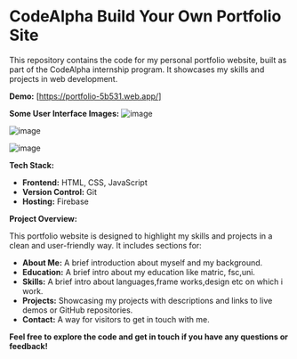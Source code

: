 # CodeAlpha Build Your Own Portfolio Site

This repository contains the code for my personal portfolio website, built as part of the CodeAlpha internship program. It showcases my skills and projects in web development.

**Demo:** [https://portfolio-5b531.web.app/]

**Some User Interface Images:**
![image](https://github.com/user-attachments/assets/ebf8de44-00e0-4444-9da3-b7a504cae611)

![image](https://github.com/user-attachments/assets/510f208e-ce0a-4b97-a839-1931c94c45d9)

![image](https://github.com/user-attachments/assets/286ba030-772f-473e-a997-f45fd7a674a4)


**Tech Stack:**

* **Frontend:** HTML, CSS, JavaScript
* **Version Control:** Git
* **Hosting:** Firebase

**Project Overview:**

This portfolio website is designed to highlight my skills and projects in a clean and user-friendly way.  It includes sections for:
* **About Me:**  A brief introduction about myself and my background.
* **Education:**  A brief intro about my education like matric, fsc,uni.
* **Skills:**  A brief intro about languages,frame works,design etc on which i work.
* **Projects:**  Showcasing my projects with descriptions and links to live demos or GitHub repositories.
* **Contact:**  A way for visitors to get in touch with me.


**Feel free to explore the code and get in touch if you have any questions or feedback!**
